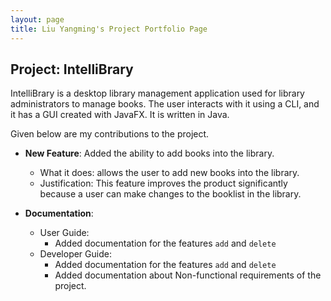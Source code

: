 ```yaml
---
layout: page
title: Liu Yangming's Project Portfolio Page
---
```


## Project: IntelliBrary

IntelliBrary is a desktop library management application used for library administrators to manage books. The user interacts with it using a CLI, and it has a GUI created with JavaFX. It is written in Java.

Given below are my contributions to the project.

* **New Feature**: Added the ability to add books into the library.
  * What it does: allows the user to add new books into the library.
  * Justification: This feature improves the product significantly because a user can make changes to the booklist in the library.


* **Documentation**:
  * User Guide:
    * Added documentation for the features `add` and `delete`
  * Developer Guide:
    * Added documentation for the features `add` and `delete`
    * Added documentation about Non-functional requirements of the project.


